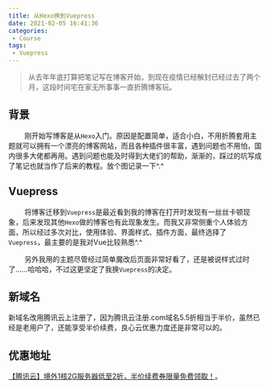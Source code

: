 ```yaml
---
title: 从Hexo换到Vuepress
date: 2021-02-05 16:41:36
categories: 
 - Course
tags: 
 - Vuepress
---
```

>从去年年底打算把笔记写在博客开始，到现在疫情已经解封已经过去了两个月，这段时间宅在家无所事事一直折腾博客玩。

## 背景
&emsp; &emsp;刚开始写博客是从`Hexo`入门。原因是配置简单，适合小白，不用折腾套用主题就可以拥有一个漂亮的博客网站，而且各种插件很丰富，遇到问题也不用怕，国内很多大佬都再用。遇到问题也能及时得到大佬们的帮助，渐渐的，踩过的坑写成了笔记也就当作了后来的教程。放个图记录一下^.^

## Vuepress
&emsp; &emsp;将博客迁移到`Vuepress`是最近看到我的博客在打开时发现有一丝丝卡顿现象，后来发现其他`Hexo`做的博客也有此现象发生。而我又非常侧重个人体验方面，所以经过多次对比，使用体验、界面样式、插件方面，最终选择了`Vuepress`，最主要的是我对Vue比较熟悉^.^

&emsp; &emsp;另外我用的主题尽管经过简单魔改后页面非常好看了，还是被说样式过时了……哈哈哈，不过这更坚定了我换`Vuepress`的决定。

## 新域名
新域名改用腾讯云上注册了，因为腾讯云注册.com域名5.5折相当于半价，虽然已经是老用户了，还能享受半价续费，良心云优惠力度还是非常可以的。

## 优惠地址
[【腾讯云】境外1核2G服务器低至2折，半价续费券限量免费领取！](https://cloud.tencent.com/act/cps/redirect?redirect=1068&cps_key=bf4a5138a5a36a40c04444800df91a08&from=console)。



